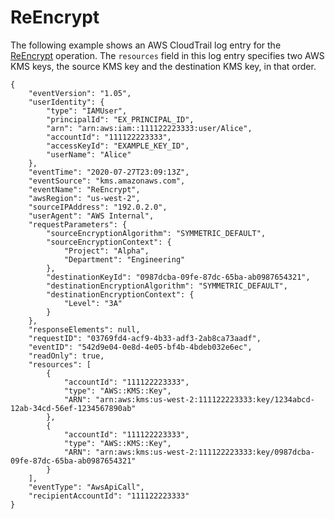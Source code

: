# ReEncrypt<a name="ct-reencrypt"></a>

The following example shows an AWS CloudTrail log entry for the [ReEncrypt](https://docs.aws.amazon.com/kms/latest/APIReference/API_ReEncrypt.html) operation\. The `resources` field in this log entry specifies two AWS KMS keys, the source KMS key and the destination KMS key, in that order\.

```
{
    "eventVersion": "1.05",
    "userIdentity": {
        "type": "IAMUser",
        "principalId": "EX_PRINCIPAL_ID",
        "arn": "arn:aws:iam::111122223333:user/Alice",
        "accountId": "111122223333",
        "accessKeyId": "EXAMPLE_KEY_ID",
        "userName": "Alice"
    },
    "eventTime": "2020-07-27T23:09:13Z",
    "eventSource": "kms.amazonaws.com",
    "eventName": "ReEncrypt",
    "awsRegion": "us-west-2",
    "sourceIPAddress": "192.0.2.0",
    "userAgent": "AWS Internal",
    "requestParameters": {
        "sourceEncryptionAlgorithm": "SYMMETRIC_DEFAULT",
        "sourceEncryptionContext": {
            "Project": "Alpha",
            "Department": "Engineering"
        },        
        "destinationKeyId": "0987dcba-09fe-87dc-65ba-ab0987654321",
        "destinationEncryptionAlgorithm": "SYMMETRIC_DEFAULT",        
        "destinationEncryptionContext": {
            "Level": "3A"
        }
    },
    "responseElements": null,
    "requestID": "03769fd4-acf9-4b33-adf3-2ab8ca73aadf",
    "eventID": "542d9e04-0e8d-4e05-bf4b-4bdeb032e6ec",
    "readOnly": true,
    "resources": [
        {
            "accountId": "111122223333",
            "type": "AWS::KMS::Key",
            "ARN": "arn:aws:kms:us-west-2:111122223333:key/1234abcd-12ab-34cd-56ef-1234567890ab"
        },
        {
            "accountId": "111122223333",
            "type": "AWS::KMS::Key",
            "ARN": "arn:aws:kms:us-west-2:111122223333:key/0987dcba-09fe-87dc-65ba-ab0987654321"
        }
    ],
    "eventType": "AwsApiCall",
    "recipientAccountId": "111122223333"
}
```